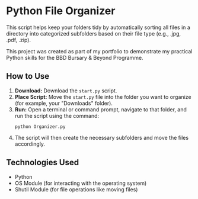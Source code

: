 # Python File Organizer

This script helps keep your folders tidy by automatically sorting all files in a directory into categorized subfolders based on their file type (e.g., .jpg, .pdf, .zip).

This project was created as part of my portfolio to demonstrate my practical Python skills for the BBD Bursary & Beyond Programme.

## How to Use

1.  **Download:** Download the `start.py` script.
2.  **Place Script:** Move the `start.py` file into the folder you want to organize (for example, your "Downloads" folder).
3.  **Run:** Open a terminal or command prompt, navigate to that folder, and run the script using the command:
    ```
    python Organizer.py
    ```
4.  The script will then create the necessary subfolders and move the files accordingly.

## Technologies Used
*   Python
*   OS Module (for interacting with the operating system)
*   Shutil Module (for file operations like moving files)
